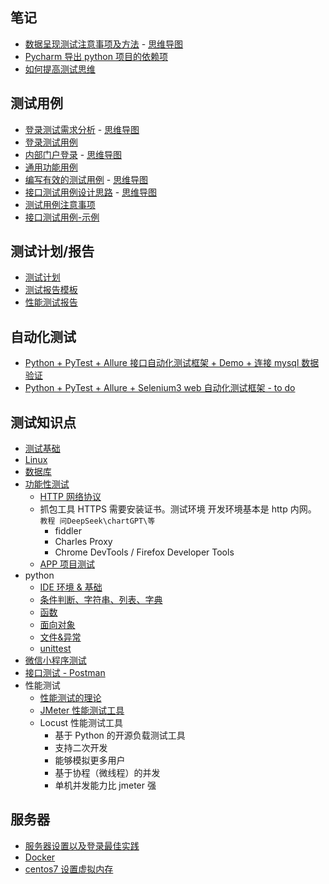 ## 笔记

- [数据呈现测试注意事项及方法](./Resource/数据呈现测试方法.jpg) - [思维导图](./Resource/数据呈现测试注意事项及方法.xmind)
- [Pycharm 导出 python 项目的依赖项](./笔记/Pycharm导出python项目的依赖项.md)
- [如何提高测试思维](./Resource/如何提高测试思维.jpg)

## 测试用例

- [登录测试需求分析](./Resource/账号登录.png) - [思维导图](./Resource/账号登录.xmind)
- [登录测试用例](./Resource/登录测试用例.xlsx)
- [内部门户登录](./Resource/内部门户登录.jpg) - [思维导图](./Resource/内部门户登录测试用例.xmind)
- [通用功能用例](./Resource/通用功能用例.xlsx)
- [编写有效的测试用例](./Resource/编写有效的测试用例.jpg) - [思维导图](./Resource/编写有效的测试用例.xmind)
- [接口测试用例设计思路](./Resource/接口测试用例设计思路.jpg) - [思维导图](./Resource/接口测试用例设计思路.xmind)
- [测试用例注意事项](./笔记/测试用例注意事项.md)
- [接口测试用例-示例](./Resource/接口测试用例-示例.xlsx)

## 测试计划/报告

- [测试计划](./Resource/系统测试计划.docx)
- [测试报告模板](./Resource/测试报告.doc)
- [性能测试报告](./Resource/性能测试报告.doc)

## 自动化测试

- [Python + PyTest + Allure 接口自动化测试框架 + Demo + 连接 mysql 数据验证](https://github.com/DaisyXuYanRu/system_api_autotest)
- [Python + PyTest + Allure + Selenium3 web 自动化测试框架 - to do](https://github.com/DaisyXuYanRu/system_autotest)

## 测试知识点

- [测试基础](./笔记/测试基础.md)
- [Linux](./笔记/Linux.md)
- [数据库](./笔记/数据库.md)
- [功能性测试](./笔记/功能性测试.md)
  - [HTTP 网络协议](./笔记/HTTP网络协议.md)
  - 抓包工具 HTTPS 需要安装证书。测试环境 开发环境基本是 http 内网。 `教程 问DeepSeek\chartGPT\等`
    - fiddler
    - Charles Proxy
    - ​Chrome DevTools / Firefox Developer Tools
  - [APP 项目测试](./笔记/APP项目测试.md)
- python
  - [IDE 环境 & 基础](./笔记/Python/IDE环境&基础.md)
  - [条件判断、字符串、列表、字典](./笔记/Python/条件判断-字符串-列表-字典.md)
  - [函数](./笔记/Python/函数.md)
  - [面向对象](./笔记/Python/面向对象.md)
  - [文件&异常](./笔记/Python/文件-异常.md)
  - [unittest](./笔记/Python/unittest.md)
- [微信小程序测试](./笔记/微信小程序测试.md)
- [接口测试 - Postman](./笔记/接口测试.md)
- 性能测试
  - [性能测试的理论](./笔记/性能测试/性能测试的理论.md)
  - [JMeter 性能测试工具](./笔记/性能测试/JMeter.md)
  - Locust 性能测试工具
    - 基于 Python 的开源负载测试工具
    - 支持二次开发
    - 能够模拟更多用户
    - 基于协程（微线程）的并发
    - 单机并发能力比 jmeter 强

## 服务器

- [服务器设置以及登录最佳实践](./笔记/服务器设置以及登录最佳实践.md)
- [Docker](./笔记/Docker.md)
- [centos7 设置虚拟内存](./笔记/centos7设置虚拟内存.md)
